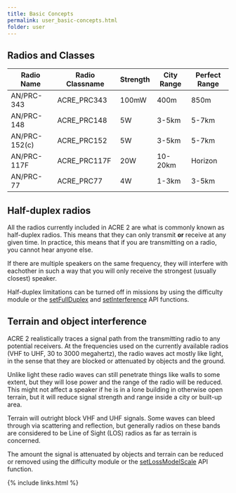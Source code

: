 ```yaml
---
title: Basic Concepts
permalink: user_basic-concepts.html
folder: user
---
```


## Radios and Classes

| Radio Name    | Radio Classname | Strength | City Range | Perfect Range |
| ------------- | --------------- | -------- | ---------- | ------------- |
| AN/PRC-343    | ACRE_PRC343     | 100mW    | 400m       | 850m          |
| AN/PRC-148    | ACRE_PRC148     | 5W       | 3-5km      | 5-7km         |
| AN/PRC-152(c) | ACRE_PRC152     | 5W       | 3-5km      | 5-7km         |
| AN/PRC-117F   | ACRE_PRC117F    | 20W      | 10-20km    | Horizon       |
| AN/PRC-77     | ACRE_PRC77      | 4W       | 1-3km      | 3-5km         |


## Half-duplex radios

All the radios currently included in ACRE 2 are what is commonly known as half-duplex radios. This means that they can only transmit **or** receive at any given time. In practice, this means that if you are transmitting on a radio, you cannot hear anyone else.

If there are multiple speakers on the same frequency, they will interfere with eachother in such a way that you will only receive the strongest (usually closest) speaker.

Half-duplex limitations can be turned off in missions by using the difficulty module or the [setFullDuplex](http://acre.idi-systems.com/api/api_general.html#acre_api_fnc_setFullDuplex) and [setInterference](http://acre.idi-systems.com/api/api_general.html#acre_api_fnc_setInterference) API functions.

## Terrain and object interference

ACRE 2 realistically traces a signal path from the transmitting radio to any potential receivers. At the frequencies used on the currently available radios (VHF to UHF, 30 to 3000 megahertz), the radio waves act mostly like light, in the sense that they are blocked or attenuated by objects and the ground.

Unlike light these radio waves can still penetrate things like walls to some extent, but they will lose power and the range of the radio will be reduced. This might not affect a speaker if he is in a lone building in otherwise open terrain, but it will reduce signal strength and range inside a city or built-up area.

Terrain will outright block VHF and UHF signals. Some waves can bleed through via scattering and reflection, but generally radios on these bands are considered to be Line of Sight (LOS) radios as far as terrain is concerned.

The amount the signal is attenuated by objects and terrain can be reduced or removed using the difficulty module or the [setLossModelScale](http://acre.idi-systems.com/api/api_general.html#acre_api_fnc_setLossModelScale) API function. 

{% include links.html %}
